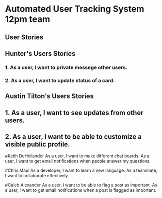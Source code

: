 # Automated User Tracking System 12pm team

## User Stories

## Hunter's Users Stories
### 1. As a user, I want to private messege other users.
### 2. As a user, I want to update status of a card.

## Austin Tilton's Users Stories
## 1. As a user, I want to see updates from other users.
## 2. As a user, I want to be able to customize a visible public profile.


#Keith DeHollander
As a user, I want to make different chat boards.
As a user, I want to get email notifications when people answer my questions. 

#Chris Maul
As a developer, I want to learn a new language.
As a teammate, I want to collaborate effectively.

#Caleb Alexander
As a user, I want to be able to flag a post as important.
As a user, I want to get email notifications when a post is flagged as important.

